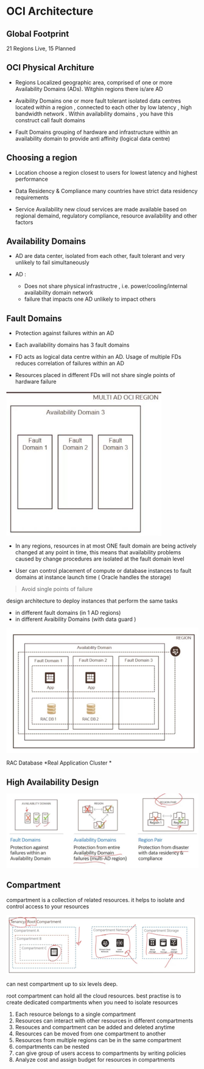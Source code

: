 # OCI Architecture

## Global Footprint

21 Regions Live,
15 Planned

## OCI Physical Architure 

* Regions
Localized geographic area, comprised of one or more Availability Domains (ADs). Witghin regions 
there is/are AD

* Avaibility Domains
one or more fault tolerant isolated data centres located within a region ,
 connected to each other by low latency , high bandwidth network .
Within availability domains , you have this construct call fault domains

* Fault Domains
grouping of hardware and infrastructure within an availability domain to provide 
anti affinity (logical data centre)

## Choosing a region 

* Location 
choose a region closest to users for lowest latency and highest performance

* Data Residency & Compliance
many countries have strict data residency requirements 

* Service Availability 
new cloud services are made available based on regional demaind, regulatory compliance,
resource availability and other factors 

## Availability Domains

* AD are data center, isolated from each other, fault tolerant and very unlikely to fail simultaneously 

* AD :
    * Does not share physical infrastructre , i.e. power/cooling/internal availability domain network
    * failure that impacts one AD unlikely to impact others 

## Fault Domains
* Protection against failures within an AD 

* Each availability domains has 3 fault domains

* FD acts as logical data centre within an AD. Usage of multiple FDs reduces correlation of failures
within an AD

* Resources placed in different FDs will not share single points of hardware failure 

<img src="img/3.JPG">

* In any regions, resources in at most ONE fault domain are being actively changed at any 
point in time, this means that availability problems caused by change procedures
are isolated at the fault domain level

* User can control placement of compute or database instances to fault domains at instance launch time ( Oracle handles the storage)

> Avoid single points of failure 

design architecture to deploy instances that perform the same tasks
* in different fault domains (in 1 AD regions)
* in different Avaibility Domains (with data guard )

<img src="img/4.JPG">

RAC Database *Real Application Cluster *

## High Availability Design 


<img src="img/5.JPG">


## Compartment 
compartment is a collection of related resources. it helps to isolate and control access to your 
resources 

<img src="img/6.JPG">

can nest compartment up to six levels deep. 

root compartment can hold all the cloud resources. best practise is to create dedicated compartments
when you need to isolate resources 

1. Each resource belongs to a single compartment 
2. Resources can interact with other resources in different compartments 
3. Resouces and compartment can be added and deleted anytime
4. Resources can be moved from one compartment to another 
5. Resources from multiple regions can be in the same compartment 
6. compartments can be nested 
7. can give group of users access to compartments by writing policies 
8. Analyze cost and assign budget for resources in compartments 



